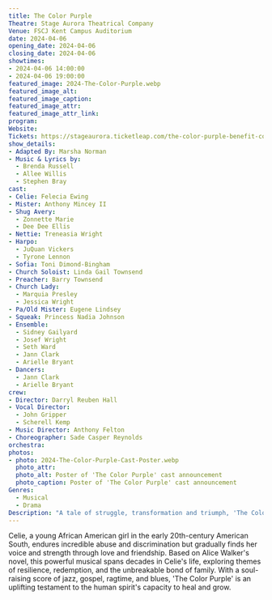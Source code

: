 ```yaml
---
title: The Color Purple
Theatre: Stage Aurora Theatrical Company 
Venue: FSCJ Kent Campus Auditorium
date: 2024-04-06
opening_date: 2024-04-06 
closing_date: 2024-04-06
showtimes:
- 2024-04-06 14:00:00
- 2024-04-06 19:00:00
featured_image: 2024-The-Color-Purple.webp
featured_image_alt: 
featured_image_caption: 
featured_image_attr: 
featured_image_attr_link: 
program:
Website: 
Tickets: https://stageaurora.ticketleap.com/the-color-purple-benefit-concert/?fbclid=IwAR2XAQo5DKTKr8OPFdlvNIZIcMMEtjziBqxr4U6NwiFtfwORMc8qDVpPavU_aem_ATTBP4O8x4Wq-uRJcqAotqV9I_XAhHpaQWsBInbq2HdnrnwF8WDP2tBhQcUFWxw6TCqbod_tqPM5vaFJCnkWlUPn
show_details: 
- Adapted By: Marsha Norman
- Music & Lyrics by: 
  - Brenda Russell
  - Allee Willis
  - Stephen Bray
cast:
- Celie: Felecia Ewing
- Mister: Anthony Mincey II
- Shug Avery: 
  - Zonnette Marie
  - Dee Dee Ellis
- Nettie: Treneasia Wright
- Harpo: 
  - JuQuan Vickers
  - Tyrone Lennon
- Sofia: Toni Dimond-Bingham
- Church Soloist: Linda Gail Townsend
- Preacher: Barry Townsend
- Church Lady: 
  - Marquia Presley
  - Jessica Wright
- Pa/Old Mister: Eugene Lindsey
- Squeak: Princess Nadia Johnson
- Ensemble: 
  - Sidney Gailyard
  - Josef Wright
  - Seth Ward
  - Jann Clark
  - Arielle Bryant
- Dancers: 
  - Jann Clark
  - Arielle Bryant
crew:
- Director: Darryl Reuben Hall
- Vocal Director: 
  - John Gripper
  - Scherell Kemp 
- Music Director: Anthony Felton
- Choreographer: Sade Casper Reynolds
orchestra:
photos:
- photo: 2024-The-Color-Purple-Cast-Poster.webp
  photo_attr: 
  photo_alt: Poster of 'The Color Purple' cast announcement
  photo_caption: Poster of 'The Color Purple' cast announcement
Genres:
  - Musical
  - Drama
Description: "A tale of struggle, transformation and triumph, 'The Color Purple' follows Celie's journey from despair to empowerment in the American South."
---
```

Celie, a young African American girl in the early 20th-century American South, endures incredible abuse and discrimination but gradually finds her voice and strength through love and friendship. Based on Alice Walker's novel, this powerful musical spans decades in Celie's life, exploring themes of resilience, redemption, and the unbreakable bond of family. With a soul-raising score of jazz, gospel, ragtime, and blues, 'The Color Purple' is an uplifting testament to the human spirit's capacity to heal and grow.
